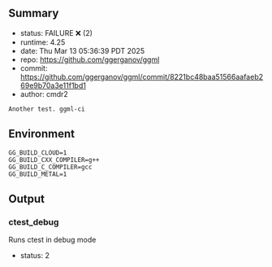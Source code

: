## Summary

- status:  FAILURE ❌ (2)
- runtime: 4.25
- date:    Thu Mar 13 05:36:39 PDT 2025
- repo:    https://github.com/ggerganov/ggml
- commit:  https://github.com/ggerganov/ggml/commit/8221bc48baa51566aafaeb269e9b70a3e11f1bd1
- author:  cmdr2
```
Another test. ggml-ci
```

## Environment

```
GG_BUILD_CLOUD=1
GG_BUILD_CXX_COMPILER=g++
GG_BUILD_C_COMPILER=gcc
GG_BUILD_METAL=1
```

## Output

### ctest_debug

Runs ctest in debug mode
- status: 2
```

```

